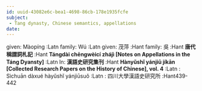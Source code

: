 ```yaml
---
id: uuid-43082e6c-bea1-4698-86cb-178e1935fcfe
subject: 
 - Tang dynasty, Chinese semantics, appellations
date: 
---
```


given: Màopíng :Latn
family: Wú :Latn
given: 茂萍 :Hant
family: 吳 :Hant
**唐代稱謂詞札記** :Hant
**Tángdài chēngwèicí zhájì [Notes on Appellations in the Táng Dyansty]** :Latn
In: 
**漢語史研究集刊** :Hant
**Hànyǔshǐ yánjiū jíkān [Collected Research Papers on the History of Chinese], vol. 4** :Latn
: Sìchuān dàxué hàyǔshǐ yánjiūsuǒ :Latn
: 四川大學漢語史研究所 :Hant439-442